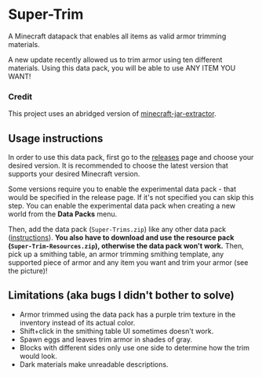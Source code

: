 # Super-Trim
A Minecraft datapack that enables all items as valid armor trimming materials.

A new update recently allowed us to trim armor using ten different materials. Using this data pack, you will be able to use ANY ITEM YOU WANT!

### Credit
This project uses an abridged version of [minecraft-jar-extractor](https://github.com/PrismarineJS/minecraft-jar-extractor).

## Usage instructions
In order to use this data pack, first go to the [releases](https://github.com/One-Nose/Super-Trim/releases) page and choose your desired version. It is recommended to choose the latest version that supports your desired Minecraft version.

Some versions require you to enable the experimental data pack - that would be specified in the release page. If it's not specified you can skip this step. You can enable the experimental data pack when creating a new world from the **Data Packs** menu.

Then, add the data pack (`Super-Trims.zip`) like any other data pack ([instructions](https://www.planetminecraft.com/blog/how-to-download-and-install-minecraft-data-packs/)). **You also have to download and use the resource pack (`Super-Trim-Resources.zip`), otherwise the data pack won't work.** Then, pick up a smithing table, an armor trimming smithing template, any supported piece of armor and any item you want and trim your armor (see the picture)!

## Limitations (aka bugs I didn't bother to solve)
- Armor trimmed using the data pack has a purple trim texture in the inventory instead of its actual color.
- Shift+click in the smithing table UI sometimes doesn't work.
- Spawn eggs and leaves trim armor in shades of gray.
- Blocks with different sides only use one side to determine how the trim would look.
- Dark materials make unreadable descriptions.
